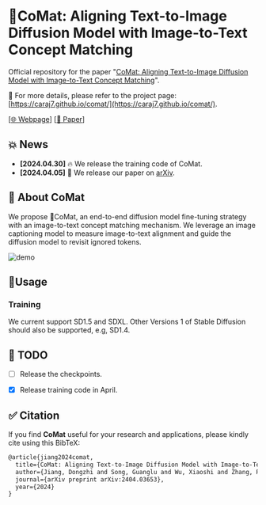 # 💫CoMat: Aligning Text-to-Image Diffusion Model with Image-to-Text Concept Matching

Official repository for the paper "[CoMat: Aligning Text-to-Image Diffusion Model with Image-to-Text Concept Matching](https://arxiv.org/pdf/2404.03653.pdf)".

🌟 For more details, please refer to the project page: [https://caraj7.github.io/comat/](https://caraj7.github.io/comat/).

[[🌐 Webpage](https://caraj7.github.io/comat/)] [[📖 Paper](https://arxiv.org/pdf/2404.03653.pdf)] 


## 💥 News

- **[2024.04.30]** 🔥 We release the training code of CoMat.
- **[2024.04.05]** 🚀 We release our paper on [arXiv](https://arxiv.org/pdf/2404.03653.pdf).

## 👀 About CoMat

We propose 💫CoMat, an end-to-end diffusion model fine-tuning strategy with an image-to-text concept matching mechanism. We leverage an image captioning model to measure image-to-text alignment and guide the diffusion model to revisit ignored tokens.

![demo](fig/demo.png)

## 🔨Usage

### Training

We current support SD1.5 and SDXL. Other Versions 1 of Stable Diffusion should also be supported, e.g, SD1.4.

## 📌 TODO

- [ ] Release the checkpoints.
- [x] Release training code in April.



## :white_check_mark: Citation

If you find **CoMat** useful for your research and applications, please kindly cite using this BibTeX:

```latex
@article{jiang2024comat,
  title={CoMat: Aligning Text-to-Image Diffusion Model with Image-to-Text Concept Matching},
  author={Jiang, Dongzhi and Song, Guanglu and Wu, Xiaoshi and Zhang, Renrui and Shen, Dazhong and Zong, Zhuofan and Liu, Yu and Li, Hongsheng},
  journal={arXiv preprint arXiv:2404.03653},
  year={2024}
}
```
